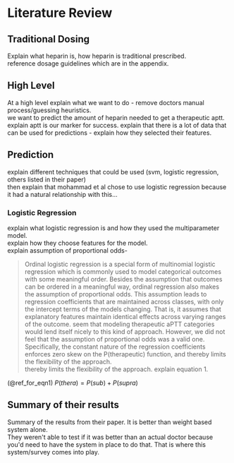 # Literature Review

<!--
After the introductory chapter, it seems fairly common to 
include a chapter that reviews the literature and 
introduces methodology used throughout the thesis.
-->

## Traditional Dosing

Explain what heparin is, how heparin is traditional prescribed.  
reference dosage guidelines which are in the appendix. 

## High Level

At a high level explain what we want to do - remove doctors manual process/guessing heuristics.  
we want to predict the amount of heparin needed to get a therapeutic aptt. explain aptt is our marker for success. explain that there is a lot of data that can be used for predictions - explain how they selected their features.  

## Prediction 

explain different techniques that could be used (svm, logistic regression, others listed in their paper)  
then explain that mohammad et al chose to use logistic regression because it had a natural relationship with this...  

### Logistic Regression 

explain what logistic regression is and how they used the multiparameter model.  
explain how they choose features for the model.  
explain assumption of proportional odds-  
> Ordinal logistic regression is a special form of multinomial logistic regression which is commonly used to model categorical outcomes with some meaningful order. Besides the assumption that outcomes can be ordered in a meaningful way, ordinal regression also makes the assumption of proportional odds. This assumption leads to regression coefficients that are maintained across classes, with only the intercept terms of the models changing. That is, it assumes that explanatory features maintain identical effects across varying ranges of the outcome. seem that modeling therapeutic aPTT categories would lend itself nicely to this kind of approach. However, we did not feel that the assumption of proportional odds was a valid one. Specifically, the constant nature of the regression coefficients enforces zero skew on the P(therapeutic) function, and  thereby limits the flexibility of the approach.  
thereby limits the flexibility of the approach.
explain equation 1.

(@ref_for_eqn1) $P(thera) = P(sub) + P(supra)$

## Summary of their results 

Summary of the results from their paper.  It is better than weight based system alone.  
They weren't able to test if it was better than an actual doctor because you'd need to have the system in place to do that. That is where this system/survey comes into play.  

<!-- Insert an unordered list -->

<!-- - first item in the list
- second item in the list
- third item in the list

 -->




